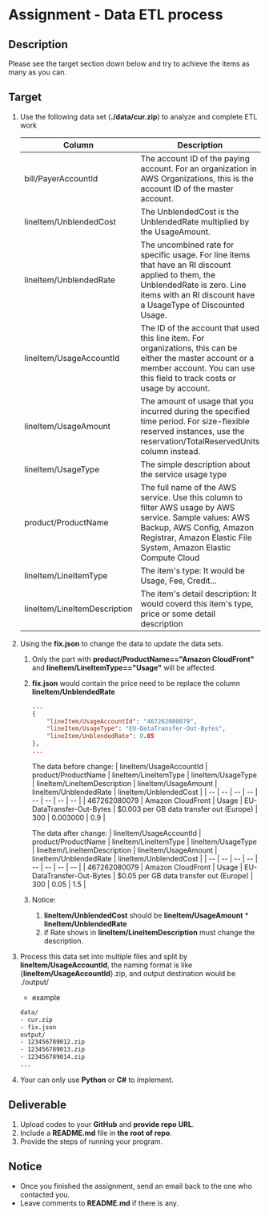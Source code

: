 # Assignment - Data ETL process

## Description

Please see the target section down below and try to achieve the items as many as you can.

## Target

1. Use the following data set (__./data/cur.zip__) to analyze and complete ETL work

      | Column | Description |
      | -- | -- |
      | bill/PayerAccountId | The account ID of the paying account. For an organization in AWS Organizations, this is the account ID of the master account. |
      |lineItem/UnblendedCost | The UnblendedCost is the UnblendedRate multiplied by the UsageAmount. |
      | lineItem/UnblendedRate | The uncombined rate for specific usage. For line items that have an RI discount applied to them, the UnblendedRate is zero. Line items with an RI discount have a UsageType of Discounted Usage. |
      | lineItem/UsageAccountId |The ID of the account that used this line item. For organizations, this can be either the master account or a member account. You can use this field to track costs or usage by account. |
      | lineItem/UsageAmount | The amount of usage that you incurred during the specified time period. For size-flexible reserved instances, use the reservation/TotalReservedUnits column instead. |
      | lineItem/UsageType | The simple description about the service usage type |      
      | product/ProductName | The full name of the AWS service. Use this column to filter AWS usage by AWS service. Sample values: AWS Backup, AWS Config, Amazon Registrar, Amazon Elastic File System, Amazon Elastic Compute Cloud |
      | lineItem/LineItemType | The item's type: It would be Usage, Fee, Credit... |
      | lineItem/LineItemDescription | The item's detail description: It would coverd this item's type, price or some detail description |
1. Using the __fix.json__ to change the data to update the data sets.
    1. Only the part with __product/ProductName=="Amazon CloudFront"__ and __lineItem/LineItemType=="Usage"__ will be affected.
    2. __fix.json__ would contain the price need to be replace the column __lineItem/UnblendedRate__
        ```json
        ...
        {
            "lineItem/UsageAccountId": "467262080079",
            "lineItem/UsageType": "EU-DataTransfer-Out-Bytes",
            "lineItem/UnblendedRate": 0.05
        },
        ...
        ```
        The data before change:
        | lineItem/UsageAccountId | product/ProductName | lineItem/LineItemType | lineItem/UsageType | lineItem/LineItemDescription | lineItem/UsageAmount | lineItem/UnblendedRate | lineItem/UnblendedCost |
        | -- | -- | -- | -- | -- | -- | -- | -- |
        | 467262080079 | Amazon CloudFront | Usage | EU-DataTransfer-Out-Bytes | $0.003 per GB data transfer out (Europe) | 300 | 0.003000 | 0.9 |
        
        The data after change:
        | lineItem/UsageAccountId | product/ProductName | lineItem/LineItemType | lineItem/UsageType | lineItem/LineItemDescription | lineItem/UsageAmount | lineItem/UnblendedRate | lineItem/UnblendedCost |
        | -- | -- | -- | -- | -- | -- | -- | -- |
        | 467262080079 | Amazon CloudFront | Usage | EU-DataTransfer-Out-Bytes | $0.05 per GB data transfer out (Europe) | 300 | 0.05 | 1.5 |
        
    1. Notice: 
        1. __lineItem/UnblendedCost__ should be __lineItem/UsageAmount__ * __lineItem/UnblendedRate__
        2. if Rate shows in __lineItem/LineItemDescription__ must change the description.
1. Process this data set into multiple files and split by __lineItem/UsageAccountId__, the naming format is like {__lineItem/UsageAccountId__}.zip, and output destination would be ./output/
    - example
    ```bash
    data/
    - cur.zip
    - fix.json
    output/
    - 123456789012.zip
    - 123456789013.zip
    - 123456789014.zip
    ...
    ```
1. Your can only use __Python__ or __C#__ to implement.

## Deliverable

1. Upload codes to your __GitHub__ and __provide repo URL__.
1. Include a __README.md__ file in __the root of repo__.
1. Provide the steps of running your program.

## Notice

* Once you finished the assignment, send an email back to the one who contacted you.
* Leave comments to __README.md__ if there is any.
